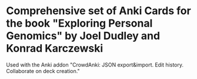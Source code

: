 # Comprehensive set of Anki Cards for the book "Exploring Personal Genomics" by Joel Dudley and Konrad Karczewski
Used with the Anki addon "CrowdAnki: JSON export&import. Edit history. Collaborate on deck creation."
